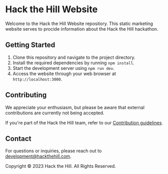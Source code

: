 # Hack the Hill Website

Welcome to the Hack the Hill Website repository. This static marketing website serves to procide information about the Hack the Hill hackathon.

## Getting Started

1. Clone this repository and navigate to the project directory.
2. Install the required dependencies by running `npm install`.
4. Start the development server using `npm run dev`.
5. Access the website through your web browser at `http://localhost:3000`.

## Contributing

We appreciate your enthusiasm, but please be aware that external contributions are currently not being accepted.

If you're part of the Hack the Hill team, refer to our [Contribution guidelines](https://github.com/HacktheHill/.github/blob/main/CONTRIBUTING.md).

## Contact

For questions or inquiries, please reach out to [development@hackthehill.com](mailto:development@hackthehill.com).

Copyright © 2023 Hack the Hill. All Rights Reserved.
